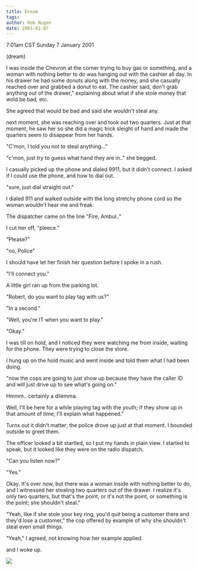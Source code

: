 ```yaml
---
title: Dream
tags: 
author: Rob Nugen
date: 2001-01-07
---
```


<title></title>
<p class=date>7:01am CST Sunday 7 January 2001</p>
<p class=note>(dream)</p>

<p class=dream>I was inside the Chevron at the corner trying to buy
gas or something, and a woman with nothing better to do was hanging
out with the cashier all day.  In his drawer he had some donuts along
with the money, and she casually reached over and grabbed a donut to
eat.  The cashier said, don't grab anything out of the drawer,"
explaining about what if she stole money that wold be bad, etc.</p>

<p class=dream>She agreed that would be bad and said she wouldn't
steal any.</p>

<p class=dream> next moment, she was reaching over and took out two
quarters.  Just at that moment, he saw her so she did a magic trick
sleight of hand and made the quarters seem to disappear from her
hands.</p>

<p class=dream>"C'mon, I told you not to steal anything..."</p>

<p class=dream>"c'mon, just <em>try</em> to guess what hand they are
in.." she begged.</p>

<p class=dream>I casually picked up the phone and dialed 9911, but it
didn't connect.  I asked if I could use the phone, and how to dial
out.</p>

<p class=dream>"sure, just dial straight out."</p>

<p class=dream>I dialed 911 and walked outside with the long stretchy
phone cord so the woman wouldn't hear me and freak.</p>

<p class=dream>The dispatcher came on the line "Fire, Ambul.."</p>

<p class=dream>I cut her off, "pleece."</p>

<p class=dream>"Please?"</p>

<p class=dream>"no, Police"</p>

<p class=dream>I should have let her finish her question before I
spoke in a rush.

<p class=dream>"I'll connect you."</p>

<p class=dream>A little girl ran up from the parking lot.</p>

<p class=dream>"Robert, do you want to play tag with us?"</p>

<p class=dream>"In a second."</p>

<p class=dream>"Well, you're IT when you want to play."</p>

<p class=dream>"Okay."</p>

<p class=dream>I was till on hold, and I noticed they were
watching me from inside, waiting for the phone.  They were trying to
close the store.</p>

<p class=dream>I hung up on the hold music and went inside and told
them what I had been doing.</p>

<p class=dream>"now the cops are going to just show up because they
have the caller ID and will just drive up to see what's going on."</p>

<p class=dream>Hmmm.. certainly a dilemma.</p>

<p class=dream>Well, I'll be here for a while playing tag with the
youth; if they show up in that amount of time, I'll explain what
happened."</p>

<p class=dream>Turns out it didn't matter; the police drove up just at
that moment.  I bounded outside to greet them.</p>

<p class=dream>The officer looked a bit startled, so I put my hands in
plain view.  I started to speak, but it looked like they were on the
radio dispatch.</p>

<p class=dream>"Can you listen now?"</p>

<p class=dream>"Yes."</p>

<p class=dream>Okay.  It's over now, but there was a woman inside with nothing
better to do, and I witnessed her stealing two quarters out of the
drawer.  I realize it's only two quarters, but that's the point, or
it's not the point, or something is the point; she shouldn't
steal."</p>

<p class=dream>"Yeah, like if she stole your key ring, you'd quit being a customer
there and they'd lose a customer," the cop offered by example of why
she shouldn't steal even small things.</p>

<p class=dream>"Yeah," I agreed, not knowing how her example applied.</p>

<p>and I woke up.</p>

<p><img src='/images/rob/wL-ROB.gif'/></p>

